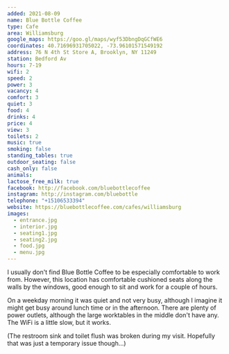 ```yaml
---
added: 2021-08-09
name: Blue Bottle Coffee
type: Cafe
area: Williamsburg
google_maps: https://goo.gl/maps/wyf53DbngDqGCfWE6
coordinates: 40.71696931705022, -73.96101571549192
address: 76 N 4th St Store A, Brooklyn, NY 11249
station: Bedford Av
hours: 7-19
wifi: 2
speed: 2
power: 3
vacancy: 4
comfort: 3
quiet: 3
food: 4
drinks: 4
price: 4
view: 3
toilets: 2
music: true
smoking: false
standing_tables: true
outdoor_seating: false
cash_only: false
animals: 
lactose_free_milk: true
facebook: http://facebook.com/bluebottlecoffee
instagram: http://instagram.com/bluebottle
telephone: "+15106533394"
website: https://bluebottlecoffee.com/cafes/williamsburg
images:
  - entrance.jpg
  - interior.jpg
  - seating1.jpg
  - seating2.jpg
  - food.jpg
  - menu.jpg
---
```


I usually don't find Blue Bottle Coffee to be especially comfortable to work from. However, this location has comfortable cushioned seats along the walls by the windows, good enough to sit and work for a couple of hours.

On a weekday morning it was quiet and not very busy, although I imagine it might get busy around lunch time or in the afternoon. There are plenty of power outlets, although the large worktables in the middle don't have any. The WiFi is a little slow, but it works.

(The restroom sink and toilet flush was broken during my visit. Hopefully that was just a temporary issue though...)
